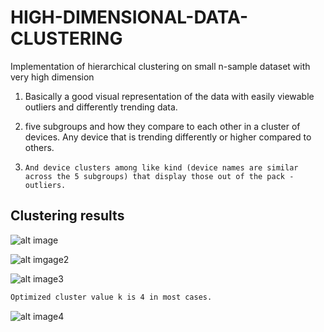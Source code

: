 # HIGH-DIMENSIONAL-DATA-CLUSTERING
Implementation of hierarchical clustering on small n-sample dataset with very high dimension


1.	Basically a good visual representation of the data with easily viewable outliers and differently trending data.  

2.	 five subgroups and how they compare to each other in a cluster of devices.  Any device that is trending differently or higher        compared to others.  

3.     And device clusters among like kind (device names are similar across the 5 subgroups) that display those out of the pack - outliers.   

Clustering results
------------------------------------

![alt image](https://raw.githubusercontent.com/kennedyCzar/HIGH-DIMENSIONAL-DATA-CLUSTERING/master/VISUALIZATION%20RESULT/Cluster_result/Df_BR_Cluster.png)

![alt imgage2](https://github.com/kennedyCzar/HIGH-DIMENSIONAL-DATA-CLUSTERING/blob/master/VISUALIZATION%20RESULT/Cluster_result/k_cluster_df_Wilms.PNG)

![alt image3](https://github.com/kennedyCzar/HIGH-DIMENSIONAL-DATA-CLUSTERING/blob/master/VISUALIZATION%20RESULT/Cluster_result/Df_Wilms_Cluster.PNG)

```bash
Optimized cluster value k is 4 in most cases.
```

![alt image4](https://github.com/kennedyCzar/HIGH-DIMENSIONAL-DATA-CLUSTERING/blob/master/VISUALIZATION%20RESULT/Cluster_result/optimized_k_cluster_is_4.png)

